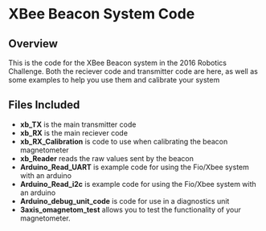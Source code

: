 XBee Beacon System Code
==============

Overview
--------------
This is the code for the XBee Beacon system in the 2016 Robotics Challenge.
Both the reciever code and transmitter code are here, as well as some examples
to help you use them and calibrate your system

Files Included
--------------
- **xb_TX** is the main transmitter code
- **xb_RX** is the main reciever code
- **xb_RX_Calibration** is code to use when calibrating the beacon magnetometer
- **xb_Reader** reads the raw values sent by the beacon
- **Arduino_Read_UART** is example code for using the Fio/Xbee system with an arduino
- **Arduino_Read_i2c** is example code for using the Fio/Xbee system with an arduino
- **Arduino_debug_unit_code** is code for use in a diagnostics unit
- **3axis_omagnetom_test** allows you to test the functionality of your magnetometer.